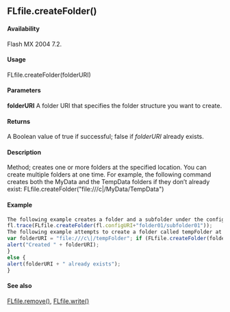 ## FLfile.createFolder()

#### Availability

Flash MX 2004 7.2.

#### Usage

FLfile.createFolder(folderURI)

#### Parameters

**folderURI** A folder URI that specifies the folder structure you want to create.

#### Returns

A Boolean value of true if successful; false if *folderURI* already exists.

#### Description

Method; creates one or more folders at the specified location.
You can create multiple folders at one time. For example, the following command creates both the MyData and the TempData folders if they don’t already exist:
FLfile.createFolder("file:///c\|/MyData/TempData")

#### Example

```javascript
The following example creates a folder and a subfolder under the configuration folder ([fl.configURI](../flash_object_(fl)/fl13.md)/fl13.md)):
fl.trace(FLfile.createFolder(fl.configURI+"folder01/subfolder01"));
The following example attempts to create a folder called tempFolder at the root level on the C drive and displays an alert box indicating whether the operation was successful:
var folderURI = "file:///c\|/tempFolder"; if (FLfile.createFolder(folderURI)) {
alert("Created " + folderURI);
}
else {
alert(folderURI + " already exists");
}

```
#### See also

[FLfile.remove()](../FLfile_object/FLfile12.md), [FLfile.write()](../FLfile_object/FLfile15.md)
